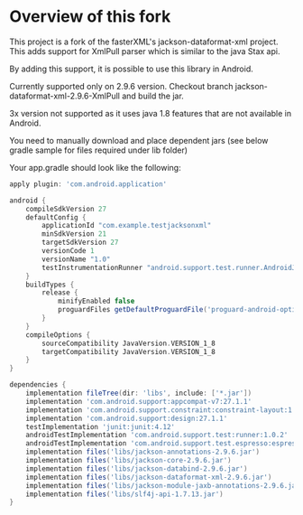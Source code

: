 # Overview of this fork

This project is a fork of the fasterXML's jackson-dataformat-xml project. This adds support for XmlPull parser which is similar to the java Stax api.

By adding this support, it is possible to use this library in Android.

Currently supported only on 2.9.6 version. Checkout branch jackson-dataformat-xml-2.9.6-XmlPull and build the jar.

3x version not supported as it uses java 1.8 features that are not available in Android.

You need to manually download and place dependent jars (see below gradle sample for files required under lib folder)

Your app.gradle should look like the following:

```gradle
apply plugin: 'com.android.application'

android {
    compileSdkVersion 27
    defaultConfig {
        applicationId "com.example.testjacksonxml"
        minSdkVersion 21
        targetSdkVersion 27
        versionCode 1
        versionName "1.0"
        testInstrumentationRunner "android.support.test.runner.AndroidJUnitRunner"
    }
    buildTypes {
        release {
            minifyEnabled false
            proguardFiles getDefaultProguardFile('proguard-android-optimize.txt'), 'proguard-rules.pro'
        }
    }
    compileOptions {
        sourceCompatibility JavaVersion.VERSION_1_8
        targetCompatibility JavaVersion.VERSION_1_8
    }
}

dependencies {
    implementation fileTree(dir: 'libs', include: ['*.jar'])
    implementation 'com.android.support:appcompat-v7:27.1.1'
    implementation 'com.android.support.constraint:constraint-layout:1.1.3'
    implementation 'com.android.support:design:27.1.1'
    testImplementation 'junit:junit:4.12'
    androidTestImplementation 'com.android.support.test:runner:1.0.2'
    androidTestImplementation 'com.android.support.test.espresso:espresso-core:3.0.2'
    implementation files('libs/jackson-annotations-2.9.6.jar')
    implementation files('libs/jackson-core-2.9.6.jar')
    implementation files('libs/jackson-databind-2.9.6.jar')
    implementation files('libs/jackson-dataformat-xml-2.9.6.jar')
    implementation files('libs/jackson-module-jaxb-annotations-2.9.6.jar')
    implementation files('libs/slf4j-api-1.7.13.jar')
}

```
